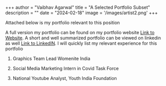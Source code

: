 +++
author = "Vaibhav Agarwal"
title = "A Selected Portfolio Subset"
description = ""
date = "2024-02-18"
image = '/images/artist2.png'
+++

Attached below is my portfolio relevant to this position
<!--more-->


A full version my portfolio can be found on my portfolio website [Link to Website](https://vaibhavagarwal.org/portfolio-2/). A short and well summarized portfolio can be viewed on linkedin as well [Link to LinkedIN](https://www.linkedin.com/in/vaibhav-agarwal-24a9aa214/). I will quickly list my relevant experience for this portfolio

1. Graphics Team Lead Womenite India

2. Social Media Marketing Intern in Covid Task Force

3. National Youtube Analyst, Youth India Foundation 
